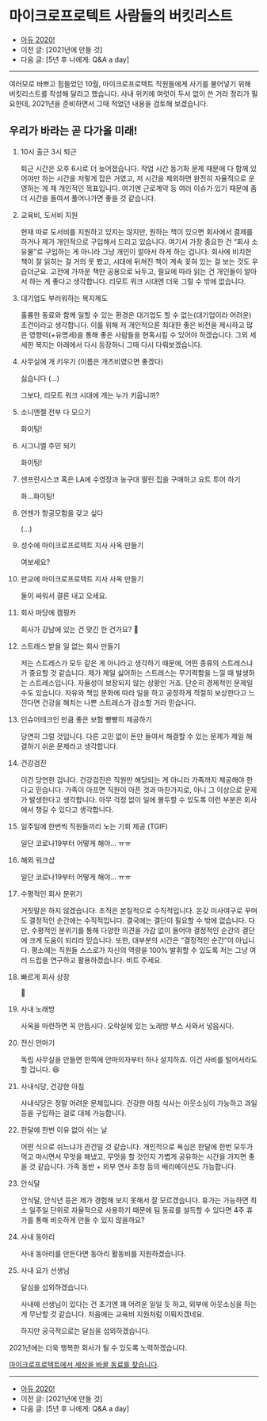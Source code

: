 # 마이크로프로텍트 사람들의 버킷리스트

- [아듀 2020!](https://adieu2020.ahastudio.com/)
- 이전 글: [2021년에 만들 것]
- 다음 글: [5년 후 나에게: Q&A a day]

---

여러모로 바쁘고 힘들었던 10월,
마이크로프로텍트 직원들에게 사기를 불어넣기 위해
버킷리스트를 작성해 달라고 했습니다.
사내 위키에 여럿이 두서 없이 쓴 거라 정리가 필요한데,
2021년을 준비하면서 그때 적었던 내용을 검토해 보겠습니다.

## 우리가 바라는 곧 다가올 미래!

1. 10시 출근 3시 퇴근

    퇴근 시간은 오후 6시로 더 늦어졌습니다.
    작업 시간 동기화 문제 때문에
    다 함께 있어야만 하는 시간을 저렇게 잡은 거였고,
    저 시간을 제외하면 완전히 자율적으로 운영하는 게 제 개인적인 목표입니다.
    여기엔 근로계약 등 여러 이슈가 있기 때문에
    좀더 시간을 들여서 풀어나가면 좋을 것 같습니다.

1. 교육비, 도서비 지원

    현재 따로 도서비를 지원하고 있지는 않지만,
    원하는 책이 있으면 회사에서 결제를 하거나
    제가 개인적으로 구입해서 드리고 있습니다.
    여기서 가장 중요한 건 “회사 소유물”로 구입하는 게 아니라
    그냥 개인이 알아서 하게 하는 겁니다.
    회사에 비치한 책이 잘 읽히는 걸 거의 못 봤고,
    시대에 뒤쳐진 책이 계속 꽂혀 있는 걸 보는 것도 우습더군요.
    고전에 가까운 책만 공용으로 놔두고,
    필요에 따라 읽는 건 개인들이 알아서 하는 게 좋다고 생각합니다.
    리모트 워크 시대엔 더욱 그럴 수 밖에 없습니다.

1. 대기업도 부러워하는 복지제도

    훌륭한 동료와 함께 일할 수 있는 환경은
    대기업도 할 수 없는(대기업이라 어려운) 조건이라고 생각합니다.
    이를 위해 저 개인적으론 최대한 좋은 비전을 제시하고
    많은 영향력(+유명세)을 통해 좋은 사람들을 현혹시킬 수 있어야 하겠습니다.
    그외 세세한 복지는 아래에서 다시 등장하니 그때 다시 다뤄보겠습니다.

1. 사무실에 개 키우기 (이름은 개츠비였으면 좋겠다)

    싫습니다 (...)

    그보다, 리모트 워크 시대에 개는 누가 키웁니까?

1. 소니엔젤 전부 다 모으기

    화이팅!

1. 시그니엘 주민 되기

    화이팅!

1. 샌프란시스코 혹은 LA에 수영장과 농구대 딸린 집을 구매하고 요트 투어 하기

    화...화이팅!

1. 언젠가 항공모함을 갖고 싶다

    (...)

1. 성수에 마이크로프로텍트 지사 사옥 만들기

    여보세요?

1. 판교에 마이크로프로텍트 지사 사옥 만들기

    둘이 싸워서 결론 내고 오세요.

1. 회사 마당에 캠핑카

    회사가 강남에 있는 건 맞긴 한 건가요? 🤔

1. 스트레스 받을 일 없는 회사 만들기

    저는 스트레스가 모두 같은 게 아니라고 생각하기 때문에,
    어떤 종류의 스트레스냐가 중요할 것 같습니다.
    제가 제일 싫어하는 스트레스는 무기력함을 느낄 때 발생하는 스트레스입니다.
    자율성이 보장되지 않는 상황인 거죠.
    단순히 경제적인 문제일 수도 있습니다.
    자유와 책임 문화에 따라 일을 하고 공정하게 적절히 보상한다고 느낀다면
    건강을 해치는 나쁜 스트레스가 감소할 거라 믿습니다.

1. 인슈어테크인 만큼 좋은 보험 빵빵히 제공하기

    당연히 그럴 것입니다.
    다른 고민 없이 돈만 들여서 해결할 수 있는 문제가
    제일 해결하기 쉬운 문제라고 생각합니다.

1. 건강검진

    이건 당연한 겁니다.
    건강검진은 직원만 해당되는 게 아니라
    가족까지 제공해야 한다고 믿습니다.
    가족이 아프면 직원이 아픈 것과 마찬가지로,
    아니 그 이상으로 문제가 발생한다고 생각합니다.
    아무 걱정 없이 일에 몰두할 수 있도록
    이런 부분은 회사에서 챙길 수 있다고 생각합니다.

1. 일주일에 한번씩 직원들끼리 노는 기회 제공 (TGIF)

    일단 코로나19부터 어떻게 해야... ㅠㅠ

1. 해외 워크샵

    일단 코로나19부터 어떻게 해야... ㅠㅠ

1. 수평적인 회사 분위기

    거짓말은 하지 않겠습니다.
    조직은 본질적으로 수직적입니다.
    온갖 미사여구로 꾸며도 결정적인 순간에는 수직적입니다.
    결국에는 결단이 필요할 수 밖에 없습니다.
    다만, 수평적인 분위기를 통해 다양한 의견을 가감 없이 들어야
    결정적인 순간의 결단에 크게 도움이 되리라 믿습니다.
    또한, 대부분의 시간은 “결정적인 순간”이 아닙니다.
    평소에는 직원들 스스로가 자신의 역량을 100% 발휘할 수 있도록
    저는 그냥 여러 드립을 연구하고 활용하겠습니다.
    비트 주세요.

1. 빠르게 회사 상장

    🚀

1. 사내 노래방

    사옥을 마련하면 꼭 만듭시다.
    오락실에 있는 노래방 부스 사와서 넣읍시다.

1. 전신 안마기

    독립 사무실을 만들면 한쪽에 안마의자부터 하나 설치하죠.
    이건 사비를 털어서라도 할 겁니다. 😆

1. 사내식당, 건강한 아침

    사내식당은 정말 어려운 문제입니다.
    건강한 아침 식사는 아웃소싱이 가능하고
    과일 등을 구입하는 걸로 대체 가능합니다.

1. 한달에 한번 이유 없이 쉬는 날

    어떤 식으로 쉬느냐가 관건일 것 같습니다.
    개인적으로 욕심은 한달에 한번 모두가 먹고 마시면서
    무엇을 해냈고, 무엇을 할 것인지
    가볍게 공유하는 시간을 가지면 좋을 것 같습니다.
    가족 동반 + 외부 연사 초청 등의 배리에이션도 가능합니다.

1. 안식달

    안식달, 안식년 등은 제가 경험해 보지 못해서 잘 모르겠습니다.
    휴가는 가능하면 최소 일주일 단위로 자율적으로 사용하기 때문에
    팀 동료를 설득할 수 있다면 4주 휴가를 통해 비슷하게 만들 수 있지 않을까요?

1. 사내 동아리

    사내 동아리를 만든다면 동아리 활동비를 지원하겠습니다.

1. 사내 요가 선생님

    달심을 섭외하겠습니다.

    사내에 선생님이 있다는 건 초기엔 꽤 어려운 일일 듯 하고,
    외부에 아웃소싱을 하는 게 무난할 것 같습니다.
    처음에는 교육비 지원처럼 이뤄지겠네요.

    하지만 궁극적으로는 달심을 섭외하겠습니다.

2021년에는 더욱 행복한 회사가 될 수 있도록 노력하겠습니다.

[마이크로프로텍트에서 세상을 바꿀 동료를 찾습니다](https://j.mp/37R6TOs).

---

- [아듀 2020!](https://adieu2020.ahastudio.com/)
- 이전 글: [2021년에 만들 것]
- 다음 글: [5년 후 나에게: Q&A a day]
